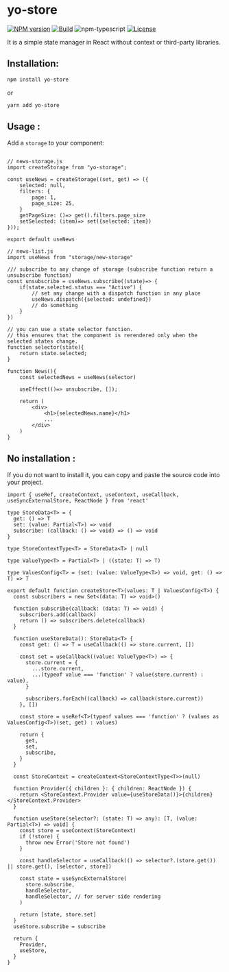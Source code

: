 # yo-store

[![NPM version][npm-image]][npm-url]
[![Build][github-build]][github-build-url]
![npm-typescript]
[![License][github-license]][github-license-url]

It is a simple state manager in React without context or third-party libraries.


## Installation:

```bash
npm install yo-store
```

or

```bash
yarn add yo-store
```

## Usage :

Add a `storage` to your component:

```tsx

// news-storage.js 
import createStorage from "yo-storage";

const useNews = createStorage((set, get) => ({
    selected: null,
    filters: {
        page: 1,
        page_size: 25,
    }
    getPageSize: ()=> get().filters.page_size
    setSelected: (item)=> set({selected: item})
}));

export default useNews
```

```tsx
// news-list.js 
import useNews from "storage/new-storage"

/// subscribe to any change of storage (subscribe function return a unsubscribe function)
const unsubscribe = useNews.subscribe((state)=> {
    if(state.selected.status === "Active") {
        // set any change with a dispatch function in any place
        useNews.dispatch({selected: undefined})
        // do something
    }
})

// you can use a state selector function.
// this ensures that the component is rerendered only when the selected states change.
function selector(state){
    return state.selected;
}

function News(){
    const selectedNews = useNews(selector)

    useEffect(()=> unsubscribe, []);

    return (
        <div>
            <h1>{selectedNews.name}</h1>
            ...
        </div>
    )
}
```

## No installation :

If you do not want to install it, you can copy and paste the source code into your project.

```tsx
import { useRef, createContext, useContext, useCallback, useSyncExternalStore, ReactNode } from 'react'

type StoreData<T> = {
  get: () => T
  set: (value: Partial<T>) => void
  subscribe: (callback: () => void) => () => void
}

type StoreContextType<T> = StoreData<T> | null

type ValueType<T> = Partial<T> | ((state: T) => T)

type ValuesConfig<T> = (set: (value: ValueType<T>) => void, get: () => T) => T

export default function createStore<T>(values: T | ValuesConfig<T>) {
  const subscribers = new Set<(data: T) => void>()

  function subscribe(callback: (data: T) => void) {
    subscribers.add(callback)
    return () => subscribers.delete(callback)
  }

  function useStoreData(): StoreData<T> {
    const get: () => T = useCallback(() => store.current, [])

    const set = useCallback((value: ValueType<T>) => {
      store.current = {
        ...store.current,
        ...(typeof value === 'function' ? value(store.current) : value),
      }

      subscribers.forEach((callback) => callback(store.current))
    }, [])

    const store = useRef<T>(typeof values === 'function' ? (values as ValuesConfig<T>)(set, get) : values)

    return {
      get,
      set,
      subscribe,
    }
  }

  const StoreContext = createContext<StoreContextType<T>>(null)

  function Provider({ children }: { children: ReactNode }) {
    return <StoreContext.Provider value={useStoreData()}>{children}</StoreContext.Provider>
  }

  function useStore(selector?: (state: T) => any): [T, (value: Partial<T>) => void] {
    const store = useContext(StoreContext)
    if (!store) {
      throw new Error('Store not found')
    }

    const handleSelector = useCallback(() => selector?.(store.get()) || store.get(), [selector, store])

    const state = useSyncExternalStore(
      store.subscribe,
      handleSelector,
      handleSelector, // for server side rendering
    )

    return [state, store.set]
  }
  useStore.subscribe = subscribe

  return {
    Provider,
    useStore,
  }
}

```

[npm-url]: https://www.npmjs.com/package/yo-store
[npm-image]: https://img.shields.io/npm/v/yo-store
[github-license]: https://img.shields.io/github/license/oleyva93/yo-store
[github-license-url]: https://github.com/oleyva93/yo-store/blob/master/LICENSE
[github-build]: https://github.com/oleyva93/yo-store/actions/workflows/publish.yml/badge.svg
[github-build-url]: https://github.com/oleyva93/yo-store/actions/workflows/publish.yml
[npm-typescript]: https://img.shields.io/npm/types/yo-store